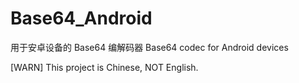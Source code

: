 # Base64_Android
用于安卓设备的 Base64 编解码器
Base64 codec for Android devices

[WARN] This project is Chinese, NOT English.
